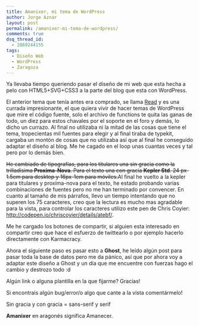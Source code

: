 ```yaml
---
title: Amanixer, mi tema de WordPress
author: Jorge Aznar
layout: post
permalink: /amanixer-mi-tema-de-wordpress/
comments: true
dsq_thread_id:
  - 2869244155
tags:
  - Diseño Web
  - WordPress
  - Zaragoza
---
```

Ya llevaba tiempo queriendo pasar el diseño de mi web que esta hecha a pelo con HTML5+SVG+CSS3 a la parte del blog que esta con WordPress.

<!--more-->

El anterior tema que tenía antes era comprado, se llama [Read][1] y es una currada impresionante, el que quiera vivir de hacer temas de WordPress que mire el código fuente, solo el archivo de functions te quita las ganas de todo, un diez para estos chavales por el soporte en el foro y demás, lo dicho un currazo.
Al final no utilizaba ni la mitad de las cosas que tiene el tema, tropecientas mil fuentes para elegir y al final tiraba de typekit, cargaba un montón de cosas que no utilizaba así que al final he conseguido adaptar el diseño al blog. Me he cagado en el loop unas cuantas veces y tal pero por lo demás bien.

<del datetime="2014-09-06T17:15:41+00:00">He cambiado de tipografías, para los titulares una sin gracia como la trilladísima <strong>Proxima-Nova</strong>. Para el texto una con gracia <strong>Kepler Std</strong>. 24 px-1.5em para desktop y 16px-1em para móviles.</del>Al final he vuelto a la kepler para titulares y proxima-nova para el texto, he estado probando varias combinaciones de fuentes pero no me han terminado por convencer. En cuanto al tamaño de mis párrafos, llevo un tiempo intentando que no superen los 75 caracteres, creo que la lectura es mucho mas agradable para la vista, para controlar los caracteres utilizo este pen de Chris Coyier: <http://codepen.io/chriscoyier/details/atebf/>.

Me he cargado los botones de compartir, si alguien esta interesado en compartir creo que hace el esfuerzo de twittearlo o por ejemplo hacerlo directamente con Karmacracy.

Ahora el siguiente paso es pasar esto a **Ghost**, he leído algún post para pasar toda la base de datos pero me da pánico, así que por ahora voy a adaptar este diseño a Ghost y un día que me encuentre con fuerzas hago el cambio y destrozo todo :d

Algún link o alguna plantilla en la que fijarme? Gracias!

Si encontrais algún bug/error/o algo que cante a la vista comentármelo!

Sin gracia y con gracia = sans-serif y serif

**Amanixer** en aragonés significa Amanecer.

 [1]: http://themeforest.net/item/read-wp-responsive-html5-minimalist-theme/4004353